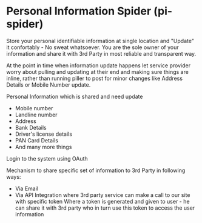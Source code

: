 # Personal Information Spider (pi-spider)

Store your personal identifiable information at single location and "Update" it confortably - No sweat whatsoever. You are the sole owner of your information and share it with 3rd Party in most reliable and transparent way. 

At the point in time when information update happens let service provider worry about pulling and updating at their end and making sure things are inline, rather than running piller to post for minor changes like Address Details or Mobile Number update.

Personal Information which is shared and need update
- Mobile number
- Landline number
- Address
- Bank Details
- Driver's license details
- PAN Card Details
- And many more things

Login to the system using OAuth

Mechanism to share specific set of information to 3rd Party in following ways:
 - Via Email
 - Via API Integration where 3rd party service can make a call to our site with specific token
   Where a token is generated and given to user - he can share it with 3rd party who in turn use this token to access the user information

